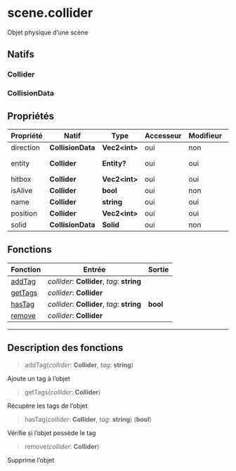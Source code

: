 # scene.collider

Objet physique d’une scène
## Natifs
### Collider
### CollisionData
## Propriétés
|Propriété|Natif|Type|Accesseur|Modifieur|Description|
|-|-|-|-|-|-|
|direction|**CollisionData**|**Vec2\<int>**|oui|non||
|entity|**Collider**|**Entity?**|oui|oui|Entité lié à l’objet|
|hitbox|**Collider**|**Vec2\<int>**|oui|oui||
|isAlive|**Collider**|**bool**|oui|non||
|name|**Collider**|**string**|oui|oui||
|position|**Collider**|**Vec2\<int>**|oui|oui||
|solid|**CollisionData**|**Solid**|oui|non||
## Fonctions
|Fonction|Entrée|Sortie|
|-|-|-|
|[addTag](#func_0)|*collider*: **Collider**, *tag*: **string**||
|[getTags](#func_1)|*collider*: **Collider**||
|[hasTag](#func_2)|*collider*: **Collider**, *tag*: **string**|**bool**|
|[remove](#func_3)|*collider*: **Collider**||


***
## Description des fonctions

<a id="func_0"></a>
> addTag(*collider*: **Collider**, *tag*: **string**)

Ajoute un tag à l’objet

<a id="func_1"></a>
> getTags(*collider*: **Collider**)

Récupère les tags de l’objet

<a id="func_2"></a>
> hasTag(*collider*: **Collider**, *tag*: **string**) (**bool**)

Vérifie si l’objet possède le tag

<a id="func_3"></a>
> remove(*collider*: **Collider**)

Supprime l’objet

